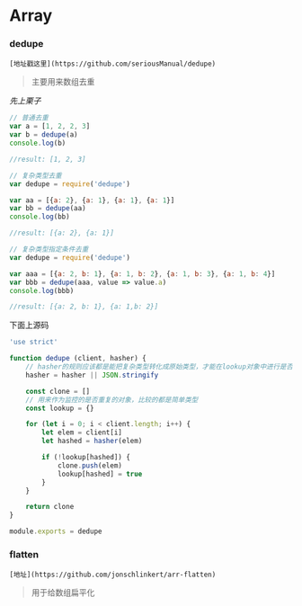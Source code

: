 
# Array


### dedupe
    [地址戳这里](https://github.com/seriousManual/dedupe)

> 主要用来数组去重

*先上栗子*

```js
// 普通去重
var a = [1, 2, 2, 3]
var b = dedupe(a)
console.log(b)

//result: [1, 2, 3]

// 复杂类型去重
var dedupe = require('dedupe')

var aa = [{a: 2}, {a: 1}, {a: 1}, {a: 1}]
var bb = dedupe(aa)
console.log(bb)

//result: [{a: 2}, {a: 1}]

// 复杂类型指定条件去重
var dedupe = require('dedupe')

var aaa = [{a: 2, b: 1}, {a: 1, b: 2}, {a: 1, b: 3}, {a: 1, b: 4}]
var bbb = dedupe(aaa, value => value.a)
console.log(bbb)

//result: [{a: 2, b: 1}, {a: 1,b: 2}]
```

下面上源码

```js
'use strict'

function dedupe (client, hasher) {
    // hasher的规则应该都是能把复杂类型转化成原始类型，才能在lookup对象中进行是否存在的比较
    hasher = hasher || JSON.stringify

    const clone = []
    // 用来作为监控的是否重复的对象，比较的都是简单类型
    const lookup = {}

    for (let i = 0; i < client.length; i++) {
        let elem = client[i]
        let hashed = hasher(elem)

        if (!lookup[hashed]) {
            clone.push(elem)
            lookup[hashed] = true
        }
    }

    return clone
}

module.exports = dedupe
```


### flatten
    
    [地址](https://github.com/jonschlinkert/arr-flatten)
    
> 用于给数组扁平化